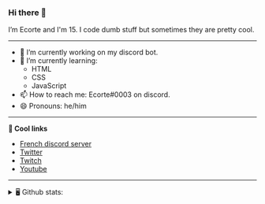 ### Hi there 👋
I’m Ecorte and I'm 15.
I code dumb stuff but sometimes they are pretty cool.

-------

- 🔭 I’m currently working on my discord bot.
- 🌱 I’m currently learning:
     - HTML
     - CSS
     - JavaScript
- 📫 How to reach me: Ecorte#0003 on discord.
- 😄 Pronouns: he/him

-------

**🔗 Cool links**

- [French discord server](https://discord.gg/8bpy2PC)
- [Twitter](https://twitter.com/Ecorteyt)
- [Twitch](https://www.twitch.tv/ecorte)
- [Youtube](https://www.youtube.com/channel/UCOLeHMtMSE4w6jpFGh1AAdA)

-------
<details>
<summary> 🖥️ Github stats: </summary>
<br>
     
<!--START_SECTION:waka-->
**🐱 My Github Data** 

> 🏆 413 Contributions in the Year 2021
 > 
> 📦 420 Bytes Used in Github's Storage 
 > 
> 🚫 Not Opted to Hire
 > 
> 📜 4 Public Repositories 
 > 
> 🔑 3 Private Repositories  
 > 
**I'm an Early 🐤** 

```text
🌞 Morning    73 commits     ██████░░░░░░░░░░░░░░░░░░░   25.09% 
🌆 Daytime    104 commits    █████████░░░░░░░░░░░░░░░░   35.74% 
🌃 Evening    112 commits    █████████░░░░░░░░░░░░░░░░   38.49% 
🌙 Night      2 commits      ░░░░░░░░░░░░░░░░░░░░░░░░░   0.69%

```
📅 **I'm Most Productive on Wednesday** 

```text
Monday       36 commits     ███░░░░░░░░░░░░░░░░░░░░░░   12.37% 
Tuesday      41 commits     ███░░░░░░░░░░░░░░░░░░░░░░   14.09% 
Wednesday    67 commits     █████░░░░░░░░░░░░░░░░░░░░   23.02% 
Thursday     37 commits     ███░░░░░░░░░░░░░░░░░░░░░░   12.71% 
Friday       34 commits     ███░░░░░░░░░░░░░░░░░░░░░░   11.68% 
Saturday     51 commits     ████░░░░░░░░░░░░░░░░░░░░░   17.53% 
Sunday       25 commits     ██░░░░░░░░░░░░░░░░░░░░░░░   8.59%

```


📊 **This Week I Spent My Time On** 

```text
⌚︎ Time Zone: America/Toronto

💬 Programming Languages: 
TypeScript               6 hrs 18 mins       █████████████░░░░░░░░░░░░   55.13% 
Vue.js                   1 hr 52 mins        ████░░░░░░░░░░░░░░░░░░░░░   16.38% 
JSON                     1 hr 47 mins        ████░░░░░░░░░░░░░░░░░░░░░   15.67% 
Markdown                 35 mins             █░░░░░░░░░░░░░░░░░░░░░░░░   5.18% 
YAML                     25 mins             █░░░░░░░░░░░░░░░░░░░░░░░░   3.67%

🔥 Editors: 
VS Code                  11 hrs 23 mins      █████████████████████████   99.59% 
PyCharmCore              2 mins              ░░░░░░░░░░░░░░░░░░░░░░░░░   0.41%

🐱‍💻 Projects: 
robotantoine-rewrite     5 hrs 2 mins        ███████████░░░░░░░░░░░░░░   44.1% 
back-end                 2 hrs 30 mins       █████░░░░░░░░░░░░░░░░░░░░   21.93% 
creativity               2 hrs 11 mins       ████░░░░░░░░░░░░░░░░░░░░░   19.1% 
sleepymaid-ts            1 hr 31 mins        ███░░░░░░░░░░░░░░░░░░░░░░   13.36% 
Unknown Project          4 mins              ░░░░░░░░░░░░░░░░░░░░░░░░░   0.69%

💻 Operating System: 
Windows                  11 hrs 26 mins      █████████████████████████   100.0%

```

**I Mostly Code in JavaScript** 

```text
JavaScript               3 repos             ████████████░░░░░░░░░░░░░   50.0% 
Java                     1 repo              ████░░░░░░░░░░░░░░░░░░░░░   16.67% 
Python                   1 repo              ████░░░░░░░░░░░░░░░░░░░░░   16.67% 
HTML                     1 repo              ████░░░░░░░░░░░░░░░░░░░░░   16.67%

```


**Timeline**

![Chart not found](https://raw.githubusercontent.com/Ecorte/Ecorte/main/charts/bar_graph.png) 


 Last Updated on 23/06/2021
<!--END_SECTION:waka-->

![Github stats](https://github-readme-stats.vercel.app/api?username=Ecorte&theme=dark&count_private=true)

</details>
